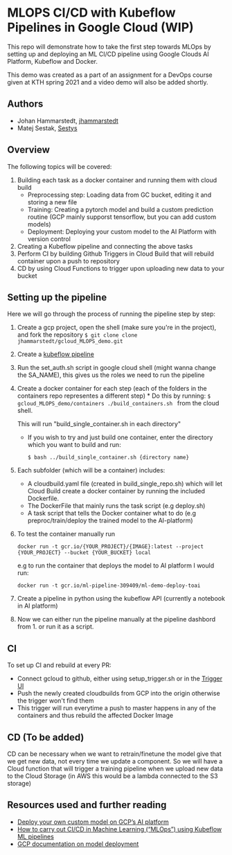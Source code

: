 # MLOPS CI/CD with Kubeflow Pipelines in Google Cloud (WIP)
This repo will demonstrate how to take the first step towards MLOps by setting up and deploying an ML CI/CD pipeline using Google Clouds AI Platform, Kubeflow and Docker.

This demo was created as a part of an assignment for a DevOps course given at KTH spring 2021 and a video demo will also be added shortly.
## Authors
* Johan Hammarstedt, [jhammarstedt](https://github.com/jhammarstedt)
* Matej Sestak, [Sestys](https://github.com/sestys)

## Overview
The following topics will be covered:
1. Building each task as a docker container and running them with cloud build
   * Preprocessing step: Loading data from GC bucket, editing it and storing a new file
   * Training: Creating a pytorch model and build a custom prediction routine (GCP mainly supporst tensorflow, but you can add custom models)
   * Deployment: Deploying your custom model to the AI Platform with version control 
2. Creating a Kubeflow pipeline and connecting the above tasks
3. Perform CI by building Github Triggers in Cloud Build that will rebuild container upon a push to repository
4. CD by using Cloud Functions to trigger upon uploading new data to your bucket

## Setting up the pipeline
Here we will go through the process of running the pipeline step by step:

1. Create a gcp project, open the shell (make sure you're in the project), and fork the repository `$ git clone clone jhammarstedt/gcloud_MLOPS_demo.git`
2. Create a [kubeflow pipeline](https://console.cloud.google.com/ai-platform/pipelines)
3. Run the set_auth.sh script in google cloud shell (might wanna change the SA_NAME), this gives us the roles we need to run the pipeline
4. Create a docker container for each step (each of the folders in the containers repo representes a different step)
       * Do this by running: ```$ gcloud_MLOPS_demo/containers ./build_containers.sh ``` from the cloud shell.
 
      This will run "build_single_container.sh in each directory"
      * If you wish to try and just build one container, enter the directory which you want to build and run: 
        
        `$ bash ../build_single_container.sh {directory name}`

5. Each subfolder (which will be a container) includes:
     * A cloudbuild.yaml file (created in build_single_repo.sh) which will let Cloud Build create a docker container by running the included Dockerfile.
     * The DockerFile that mainly runs the task script (e.g deploy.sh)
     * A task script that tells the Docker container what to do (e.g preproc/train/deploy the trained model to the AI-platform)
6. To test the container manually run

    `docker run -t gcr.io/{YOUR_PROJECT}/{IMAGE}:latest --project {YOUR_PROJECT} --bucket {YOUR_BUCKET} local`

    e.g to run the container that deploys the model to AI platform I would run:

    `docker run -t gcr.io/ml-pipeline-309409/ml-demo-deploy-toai `

7. Create a pipeline in python using the kubeflow API (currently a notebook in AI platform)
8. Now we can either run the pipeline manually at the pipeline dashbord from 1. or run it as a script.

## CI ##
To set up CI and rebuild at every PR:
  * Connect gcloud to github, either using setup_trigger.sh or in the [Trigger UI](https://console.cloud.google.com/cloud-build/triggers?project=ml-pipeline-309409&folder=&organizationId=)
  * Push the newly created cloudbuilds from GCP into the origin otherwise the trigger won't find them
  * This trigger will run everytime a push to master happens in any of the containers and thus rebuild the affected Docker Image
## CD (To be added) ##
CD can be necessary when we want to retrain/finetune the model give that we get new data, not every time we update a component. 
So we will have a Cloud function that will trigger a training pipeline when we upload new data to the Cloud Storage (in AWS this would be a lambda connected to the S3 storage)

## Resources used and further reading
* [Deploy your own custom model on GCP’s AI platform](https://medium.com/searce/deploy-your-own-custom-model-on-gcps-ai-platform-7e42a5721b43)
* [How to carry out CI/CD in Machine Learning (“MLOps”) using Kubeflow ML pipelines](https://medium.com/google-cloud/how-to-carry-out-ci-cd-in-machine-learning-mlops-using-kubeflow-ml-pipelines-part-3-bdaf68082112)
* [GCP documentation on model deployment](https://cloud.google.com/ai-platform/prediction/docs/deploying-models)
